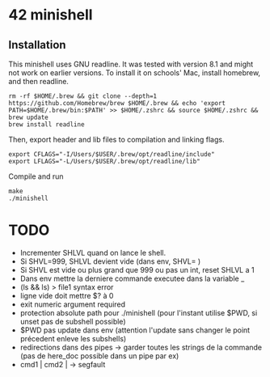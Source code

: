 # 42 minishell
## Installation
This minishell uses GNU readline. It was tested with version 8.1 and might not work on earlier versions.
To install it on schools' Mac, install homebrew, and then readline.
```
rm -rf $HOME/.brew && git clone --depth=1 https://github.com/Homebrew/brew $HOME/.brew && echo 'export PATH=$HOME/.brew/bin:$PATH' >> $HOME/.zshrc && source $HOME/.zshrc && brew update
brew install readline
```
Then, export header and lib files to compilation and linking flags.
```
export CFLAGS="-I/Users/$USER/.brew/opt/readline/include"
export LFLAGS="-L/Users/$USER/.brew/opt/readline/lib"
```
Compile and run
```
make
./minishell
```
# TODO
- Incrementer SHLVL quand on lance le shell.
- Si SHVL=999, SHLVL devient vide (dans env, SHVL= )
- Si SHVL est vide ou plus grand que 999 ou pas un int, reset SHLVL a 1
- Dans env mettre la derniere commande executee dans la variable _
- (ls && ls) > file1 syntax error 
- ligne vide doit mettre $? à 0 
- exit numeric argument required
- protection absolute path pour ./minishell (pour l'instant utilise $PWD, si unset pas de subshell possible)
- $PWD pas update dans env (attention l'update sans changer le point précedent enleve les subshells)
- redirections dans des pipes -> garder toutes les strings de la commande (pas de here_doc possible dans un pipe par ex)
- cmd1 | cmd2 | -> segfault

